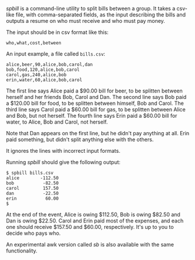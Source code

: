 *spbill* is a command-line utility to split bills between a group.  It takes a csv-like file, with comma-separated fields, as the input describing the bills and outputs a resume on who must receive and who must pay money.

The input should be in csv format like this:

    who,what,cost,between

An input example, a file called `bills.csv`:
  
    alice,beer,90,alice,bob,carol,dan
    bob,food,120,alice,bob,carol
    carol,gas,240,alice,bob
    erin,water,60,alice,bob,carol

The first line says Alice paid a $90.00 bill for beer, to be splitten between herself and her friends Bob, Carol and Dan.  The second line says Bob paid a $120.00 bill for food, to be splitten between himself, Bob and Carol.  The third line says Carol paid a $60.00 bill for gas, to be splitten between Alice and Bob, but not herself.  The fourth line says Erin paid a $60.00 bill for water, to Alice, Bob and Carol, not herself.

Note that Dan appears on the first line, but he didn't pay anything at all.  Erin paid something, but didn't split anything else with the others.

It ignores the lines with incorrect input formats.

Running *spbill* should give the following output:

    $ spbill bills.csv
    alice        -112.50
    bob           -82.50
    carol         157.50
    dan           -22.50
    erin           60.00
    $

At the end of the event, Alice is owing $112.50, Bob is owing $82.50 and Dan is owing $22.50.  Carol and Erin paid most of the expenses, and each one should receive $157.50 and $60.00, respectively.  It's up to you to decide who pays who.

An experimental awk version called *sb* is also available with the same functionality.
